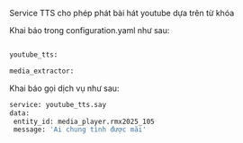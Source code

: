 Service TTS cho phép phát bài hát youtube dựa trên từ khóa

Khai báo trong configuration.yaml như sau:

```sh

youtube_tts:

media_extractor:
```   
Khai báo gọi dịch vụ như sau:

```sh
service: youtube_tts.say
data: 
 entity_id: media_player.rmx2025_105
 message: 'Ai chung tình được mãi'
```      
